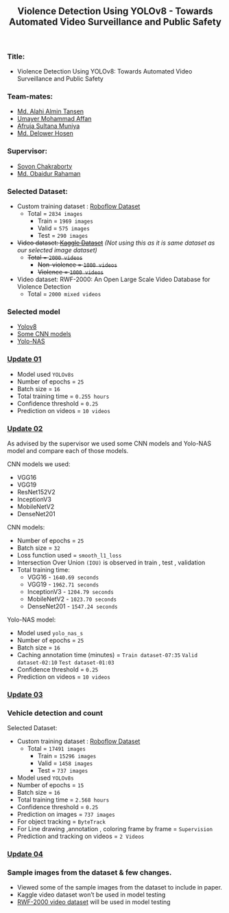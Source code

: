 <div align="center">
<h2>Violence Detection Using YOLOv8 - Towards Automated Video Surveillance and Public Safety</h2>
</div>

</br>

### Title:

- Violence Detection Using YOLOv8: Towards Automated Video Surveillance and Public Safety

### Team-mates:

- [Md. Alahi Almin Tansen](https://github.com/aatansen)
- [Umayer Mohammad Affan](https://github.com/um-affan18)
- [Afruja Sultana Muniya](https://github.com/Muniyasultana111)
- [Md. Delower Hosen](https://github.com/DelowerHossain1)

### Supervisor:

- [Sovon Chakraborty](https://scholar.google.com/citations?user=B_jBQo0AAAAJ)
- [Md. Obaidur Rahaman](https://scholar.google.com/citations?user=yzy28OwAAAAJ)

### Selected Dataset:

- Custom training dataset : [Roboflow Dataset](https://universe.roboflow.com/shah-xxxqs/violence-3h8pw)
    - Total = `2834 images`
        - Train = `1969 images`
        - Valid = `575 images`
        - Test = `290 images`
- ~~Video dataset: [Kaggle Dataset](https://www.kaggle.com/datasets/mohamedmustafa/real-life-violence-situations-dataset)~~ *(Not using this as it is same dataset as our selected image dataset)*
    - ~~Total = `2000 videos`~~
        - ~~Non-violence = `1000 videos`~~
        - ~~Violence = `1000 videos`~~
- Video dataset: RWF-2000: An Open Large Scale Video Database for Violence Detection
    - Total = `2000 mixed videos`

### Selected model

- [Yolov8](https://github.com/ultralytics/ultralytics)
- [Some CNN models](https://keras.io/api/applications/)
- [Yolo-NAS](https://github.com/Deci-AI/super-gradients)

### [Update 01](https://github.com/aatansen/Violence-Detection-Using-YOLOv8-Towards-Automated-Video-Surveillance-and-Public-Safety/tree/main/Update%2001)

- Model used `YOLOv8s`
- Number of epochs  = `25`
- Batch size = `16`
- Total training time = `0.255 hours`
- Confidence threshold = `0.25`
- Prediction on videos  = `10 videos`

### [Update 02](https://github.com/aatansen/Violence-Detection-Using-YOLOv8-Towards-Automated-Video-Surveillance-and-Public-Safety/tree/main/Update%2002)

As advised by the supervisor we used some CNN models and Yolo-NAS model and compare each of those models.

CNN models we used:

- VGG16
- VGG19
- ResNet152V2
- InceptionV3
- MobileNetV2
- DenseNet201

CNN models:

- Number of epochs  = `25`
- Batch size = `32`
- Loss function used = `smooth_l1_loss`
- Intersection Over Union `(IOU)` is observed in train , test , validation
- Total training time:
    - VGG16 - `1640.69 seconds`
    - VGG19 - `1962.71 seconds`
    - InceptionV3 - `1204.79 seconds`
    - MobileNetV2 - `1023.70 seconds`
    - DenseNet201 - `1547.24 seconds`

Yolo-NAS model:

- Model used `yolo_nas_s`
- Number of epochs  = `25`
- Batch size = `16`
- Caching annotation time (minutes) = `Train dataset-07:35` `Valid dataset-02:10` `Test dataset-01:03`
- Confidence threshold = `0.25`
- Prediction on videos  = `10 videos`

### [Update 03](https://github.com/aatansen/Violence-Detection-Using-YOLOv8-Towards-Automated-Video-Surveillance-and-Public-Safety/tree/main/Update%2003)

### Vehicle detection and count

Selected Dataset:

- Custom training dataset : [Roboflow Dataset](https://universe.roboflow.com/traffic-hxmtd/vehicles-aet91/dataset/3)
    - Total = `17491 images`
        - Train = `15296 images`
        - Valid = `1458 images`
        - Test = `737 images`
- Model used `YOLOv8s`
- Number of epochs  = `15`
- Batch size = `16`
- Total training time = `2.568 hours`
- Confidence threshold = `0.25`
- Prediction on images  = `737 images`
- For object tracking = `ByteTrack`
- For Line drawing ,annotation , coloring frame by frame = `Supervision`
- Prediction and tracking on videos = `2 Videos`

### [Update 04](https://github.com/aatansen/Violence-Detection-Using-YOLOv8-Towards-Automated-Video-Surveillance-and-Public-Safety/tree/main/Update%2004)

### Sample images from the dataset & few changes.

- Viewed some of the sample images from the dataset to include in paper.
- Kaggle video dataset won’t be used in model testing
- [RWF-2000 video dataset](https://github.com/mchengny/RWF2000-Video-Database-for-Violence-Detection) will be used in model testing